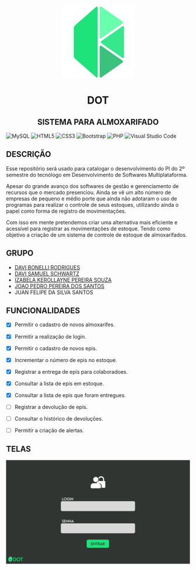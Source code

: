 <div align="center">
  <img src="./imagens/logo.png" alt="DOT logo" width="200"/>
  <h1>DOT</h1>
  <h2>SISTEMA PARA ALMOXARIFADO</h2>
  
</div>

![MySQL](https://img.shields.io/badge/mysql-4479A1.svg?style=for-the-badge&logo=mysql&logoColor=white)
![HTML5](https://img.shields.io/badge/html5-%23E34F26.svg?style=for-the-badge&logo=html5&logoColor=white)
![CSS3](https://img.shields.io/badge/css3-%231572B6.svg?style=for-the-badge&logo=css3&logoColor=white)
![Bootstrap](https://img.shields.io/badge/bootstrap-%238511FA.svg?style=for-the-badge&logo=bootstrap&logoColor=white)
![PHP](https://img.shields.io/badge/php-%23777BB4.svg?style=for-the-badge&logo=php&logoColor=white)
![Visual Studio Code](https://img.shields.io/badge/Visual%20Studio%20Code-0078d7.svg?style=for-the-badge&logo=visual-studio-code&logoColor=white)


<h2>DESCRIÇÃO</h2>
<p >
  Esse repositório será usado para catalogar o desenvolvimento do PI do 2º semestre do tecnólogo em Desenvolvimento de Softwares Multiplataforma.
</p>
<p >
  Apesar do grande avanço dos softwares de gestão e gerenciamento de recursos que o mercado presenciou. Ainda se vê um alto número de empresas de pequeno e médio porte que ainda não adotaram o uso de programas para realizar o controle de seus        estoques, utilizando ainda o papel como forma de registro de movimentações.
</p>
<p >
  Com isso em mente pretendemos criar uma alternativa mais eficiente e acessível para registrar as movimentações de estoque. Tendo como objetivo a criação de um sistema de controle de estoque de almoxarifados. 
</p>

<h2>GRUPO</h2>
<ul>
  <li><a href="https://github.com/DaviBonelli">DAVI BONELLI RODRIGUES</a></li>
  <li><a href="https://github.com/DaviBonelli">DAVI SAMUEL SCHWARTZ</a></li>
  <li><a href="https://github.com/izakerollayne">IZABELA KEROLLAYNE PEREIRA SOUZA</a></li>
  <li><a href="https://github.com/jp8002">JOAO PEDRO PEREIRA DOS SANTOS</a></li>
  <li><a>JUAN FELIPE DA SILVA SANTOS</a></li>
</ul>

<h2>FUNCIONALIDADES</h2>

- [x] Permitir o cadastro de novos almoxarifes.
- [x] Permitir a realização de login.
- [x] Permitir o cadastro de novos epis.
- [x] Incrementar o número de epis no estoque.
- [x] Registrar a entrega de epis para colaboradoes.
- [x] Consultar a lista de epis em estoque.
- [x] Consultar a lista de epis que foram entregues.
- [ ] Registrar a devolução de epis.
- [ ] Consultar o histórico de devoluções.
- [ ] Permitir a criação de alertas. 


<h2>TELAS</h2>
<img src="./imagens/tela1.png" alt="tela 1"/>
